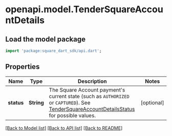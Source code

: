 # openapi.model.TenderSquareAccountDetails

## Load the model package
```dart
import 'package:square_dart_sdk/api.dart';
```

## Properties
Name | Type | Description | Notes
------------ | ------------- | ------------- | -------------
**status** | **String** | The Square Account payment's current state (such as `AUTHORIZED` or `CAPTURED`). See [TenderSquareAccountDetailsStatus](https://developer.squareup.com/reference/square_2023-12-13/enums/TenderSquareAccountDetailsStatus) for possible values. | [optional] 

[[Back to Model list]](../README.md#documentation-for-models) [[Back to API list]](../README.md#documentation-for-api-endpoints) [[Back to README]](../README.md)



